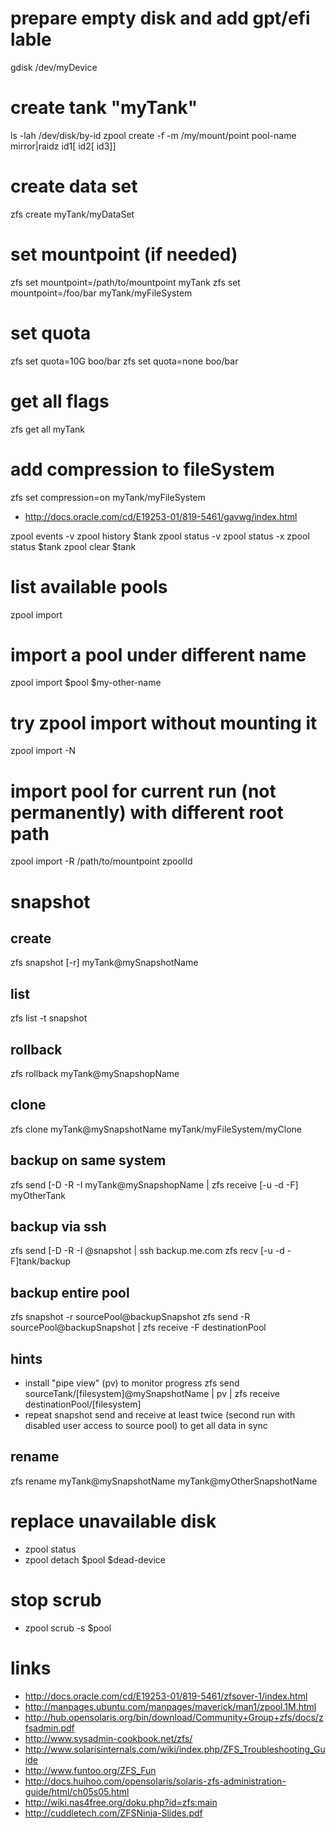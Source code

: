 # prepare empty disk and add gpt/efi lable

gdisk /dev/myDevice

# create tank "myTank"

ls -lah /dev/disk/by-id
zpool create -f -m /my/mount/point pool-name  mirror|raidz id1[ id2[ id3]]

# create data set

zfs create myTank/myDataSet

# set mountpoint (if needed)

zfs set mountpoint=/path/to/mountpoint myTank
zfs set mountpoint=/foo/bar myTank/myFileSystem

# set quota

zfs set quota=10G boo/bar
zfs set quota=none boo/bar

# get all flags

zfs get all myTank

# add compression to fileSystem

zfs set compression=on myTank/myFileSystem

* http://docs.oracle.com/cd/E19253-01/819-5461/gavwg/index.html

zpool events -v
zpool history $tank
zpool status -v
zpool status -x
zpool status $tank
zpool clear $tank

# list available pools

zpool import

# import a pool under different name

zpool import $pool $my-other-name

# try zpool import without mounting it

zpool import -N

# import pool for current run (not permanently) with different root path

zpool import -R /path/to/mountpoint zpoolId

# snapshot

## create

zfs snapshot [-r] myTank@mySnapshotName

## list

zfs list -t snapshot

## rollback

zfs rollback myTank@mySnapshopName

## clone

zfs clone myTank@mySnapshotName myTank/myFileSystem/myClone

## backup on same system

zfs send [-D -R -I myTank@mySnapshopName | zfs receive [-u -d -F] myOtherTank

## backup via ssh

zfs send [-D -R -I @snapshot | ssh backup.me.com zfs recv [-u -d -F]tank/backup

## backup entire pool

zfs snapshot -r sourcePool@backupSnapshot
zfs send -R sourcePool@backupSnapshot | zfs receive -F destinationPool

## hints

* install "pipe view" (pv) to monitor progress
    zfs send sourceTank/[filesystem]@mySnapshotName | pv | zfs receive destinationPool/[filesystem]
* repeat snapshot send and receive at least twice (second run with disabled user access to source pool) to get all data in sync

## rename

zfs rename myTank@mySnapshotName myTank@myOtherSnapshotName

# replace unavailable disk

* zpool status
* zpool detach $pool $dead-device

# stop scrub

* zpool scrub -s $pool

# links

* http://docs.oracle.com/cd/E19253-01/819-5461/zfsover-1/index.html
* http://manpages.ubuntu.com/manpages/maverick/man1/zpool.1M.html
* http://hub.opensolaris.org/bin/download/Community+Group+zfs/docs/zfsadmin.pdf
* http://www.sysadmin-cookbook.net/zfs/
* http://www.solarisinternals.com/wiki/index.php/ZFS_Troubleshooting_Guide
* http://www.funtoo.org/ZFS_Fun
* http://docs.huihoo.com/opensolaris/solaris-zfs-administration-guide/html/ch05s05.html
* http://wiki.nas4free.org/doku.php?id=zfs:main
* http://cuddletech.com/ZFSNinja-Slides.pdf
